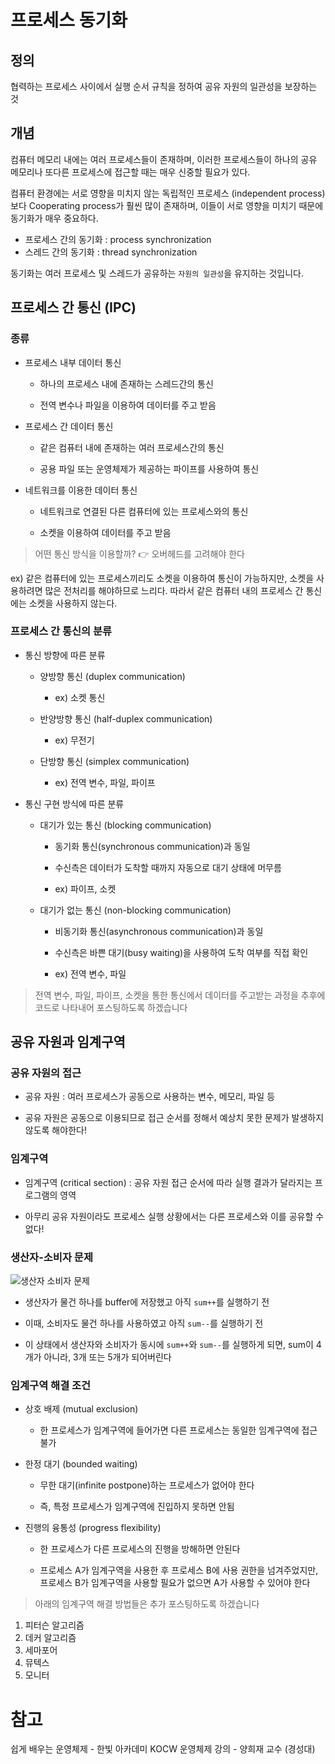 # 프로세스 동기화

## 정의

협력하는 프로세스 사이에서 실행 순서 규칙을 정하여 공유 자원의 일관성을 보장하는 것

## 개념

컴퓨터 메모리 내에는 여러 프로세스들이 존재하며, 이러한 프로세스들이 하나의 공유 메모리나 또다른 프로세스에 접근할 때는 매우 신중할 필요가 있다.

컴퓨터 환경에는 서로 영향을 미치지 않는 독립적인 프로세스 (independent process) 보다 Cooperating process가 훨씬 많이 존재하며, 이들이 서로 영향을 미치기 때문에 동기화가 매우 중요하다.

- 프로세스 간의 동기화 : process synchronization
- 스레드 간의 동기화 : thread synchronization

동기화는 여러 프로세스 및 스레드가 공유하는 `자원의 일관성`을 유지하는 것입니다.

## 프로세스 간 통신 (IPC)

### 종류

- 프로세스 내부 데이터 통신

  - 하나의 프로세스 내에 존재하는 스레드간의 통신
  
  - 전역 변수나 파일을 이용하여 데이터를 주고 받음

- 프로세스 간 데이터 통신

  - 같은 컴퓨터 내에 존재하는 여러 프로세스간의 통신

  - 공용 파일 또는 운영체제가 제공하는 파이프를 사용하여 통신

- 네트워크를 이용한 데이터 통신

  - 네트워크로 연결된 다른 컴퓨터에 있는 프로세스와의 통신
  
  - 소켓을 이용하여 데이터를 주고 받음
  
> 어떤 통신 방식을 이용할까? 
👉 오버헤드를 고려해야 한다

ex) 같은 컴퓨터에 있는 프로세스끼리도 소켓을 이용하여 통신이 가능하지만, 소켓을 사용하려면 많은 전처리를 해야하므로 느리다. 따라서 같은 컴퓨터 내의 프로세스 간 통신에는 소켓을 사용하지 않는다.

### 프로세스 간 통신의 분류

- 통신 방향에 따른 분류

  - 양방향 통신 (duplex communication)
  
    - ex) 소켓 통신
  
  - 반양방향 통신 (half-duplex communication)
  
    - ex) 무전기
  
  - 단방향 통신 (simplex communication)
  
    - ex) 전역 변수, 파일, 파이프
    

- 통신 구현 방식에 따른 분류

  - 대기가 있는 통신 (blocking communication)
  
    - 동기화 통신(synchronous communication)과 동일
    
    - 수신측은 데이터가 도착할 때까지 자동으로 대기 상태에 머무름
    
    - ex) 파이프, 소켓
  
  - 대기가 없는 통신 (non-blocking communication)
  
    - 비동기화 통신(asynchronous communication)과 동일
    
    - 수신측은 바쁜 대기(busy waiting)을 사용하여 도착 여부를 직접 확인
    
    - ex) 전역 변수, 파일
    

> 전역 변수, 파일, 파이프, 소켓을 통한 통신에서 데이터를 주고받는 과정을 추후에 코드로 나타내어 포스팅하도록 하겠습니다


## 공유 자원과 임계구역

### 공유 자원의 접근

- 공유 자원 : 여러 프로세스가 공동으로 사용하는 변수, 메모리, 파일 등

- 공유 자원은 공동으로 이용되므로 접근 순서를 정해서 예상치 못한 문제가 발생하지 않도록 해야한다!

### 임계구역

- 임계구역 (critical section) : 공유 자원 접근 순서에 따라 실행 결과가 달라지는 프로그램의 영역

- 아무리 공유 자원이라도 프로세스 실행 상황에서는 다른 프로세스와 이를 공유할 수 없다!

### 생산자-소비자 문제

![생산자 소비자 문제](https://images.velog.io/images/hahahaa8642/post/85df8889-1ab7-4948-889d-836ad5f932c4/%EC%83%9D%EC%82%B0%EC%9E%90%20%EC%86%8C%EB%B9%84%EC%9E%90%20%EB%AC%B8%EC%A0%9C.jpg)

- 생산자가 물건 하나를 buffer에 저장했고 아직 `sum++`를 실행하기 전

- 이때, 소비자도 물건 하나를 사용하였고 아직 `sum--`를 실행하기 전

- 이 상태에서 생산자와 소비자가 동시에 `sum++`와 `sum--`를 실행하게 되면, sum이 4개가 아니라, 3개 또는 5개가 되어버린다

### 임계구역 해결 조건

- 상호 배제 (mutual exclusion)

  - 한 프로세스가 임계구역에 들어가면 다른 프로세스는 동일한 임계구역에 접근 불가

- 한정 대기 (bounded waiting)

  - 무한 대기(infinite postpone)하는 프로세스가 없어야 한다
  
  - 즉, 특정 프로세스가 임계구역에 진입하지 못하면 안됨

- 진행의 융통성 (progress flexibility)

  - 한 프로세스가 다른 프로세스의 진행을 방해하면 안된다
  
  - 프로세스 A가 임계구역을 사용한 후 프로세스 B에 사용 권한을 넘겨주었지만, 프로세스 B가 임계구역을 사용할 필요가 없으면 A가 사용할 수 있어야 한다
  

>  아래의 임계구역 해결 방법들은 추가 포스팅하도록 하겠습니다
1. 피터슨 알고리즘
2. 데커 알고리즘
3. 세마포어
4. 뮤텍스
5. 모니터


# 참고

쉽게 배우는 운영체제 - 한빛 아카데미
KOCW 운영체제 강의 - 양희재 교수 (경성대)
